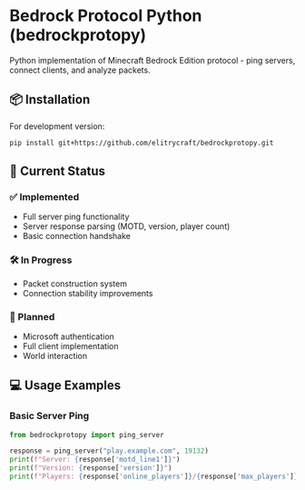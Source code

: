 # Bedrock Protocol Python (bedrockprotopy)

Python implementation of Minecraft Bedrock Edition protocol - ping servers, connect clients, and analyze packets.

## 📦 Installation

For development version:
```bash
pip install git+https://github.com/elitrycraft/bedrockprotopy.git
```

## 🚀 Current Status

### ✅ Implemented
- Full server ping functionality
- Server response parsing (MOTD, version, player count)
- Basic connection handshake

### 🛠 In Progress
- Packet construction system
- Connection stability improvements

### 📅 Planned
- Microsoft authentication
- Full client implementation
- World interaction

## 💻 Usage Examples

### Basic Server Ping
```python
from bedrockprotopy import ping_server

response = ping_server("play.example.com", 19132)
print(f"Server: {response['motd_line1']}")
print(f"Version: {response['version']}")
print(f"Players: {response['online_players']}/{response['max_players']}")
```
